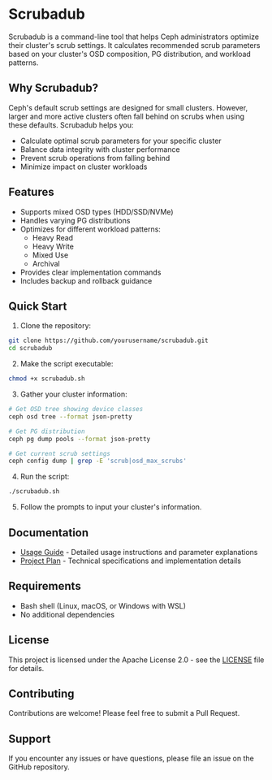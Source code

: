 # Scrubadub

Scrubadub is a command-line tool that helps Ceph administrators optimize their cluster's scrub settings. It calculates recommended scrub parameters based on your cluster's OSD composition, PG distribution, and workload patterns.

## Why Scrubadub?

Ceph's default scrub settings are designed for small clusters. However, larger and more active clusters often fall behind on scrubs when using these defaults. Scrubadub helps you:

- Calculate optimal scrub parameters for your specific cluster
- Balance data integrity with cluster performance
- Prevent scrub operations from falling behind
- Minimize impact on cluster workloads

## Features

- Supports mixed OSD types (HDD/SSD/NVMe)
- Handles varying PG distributions
- Optimizes for different workload patterns:
  * Heavy Read
  * Heavy Write
  * Mixed Use
  * Archival
- Provides clear implementation commands
- Includes backup and rollback guidance

## Quick Start

1. Clone the repository:
```bash
git clone https://github.com/yourusername/scrubadub.git
cd scrubadub
```

2. Make the script executable:
```bash
chmod +x scrubadub.sh
```

3. Gather your cluster information:
```bash
# Get OSD tree showing device classes
ceph osd tree --format json-pretty

# Get PG distribution
ceph pg dump pools --format json-pretty

# Get current scrub settings
ceph config dump | grep -E 'scrub|osd_max_scrubs'
```

4. Run the script:
```bash
./scrubadub.sh
```

5. Follow the prompts to input your cluster's information.

## Documentation

- [Usage Guide](USAGE.md) - Detailed usage instructions and parameter explanations
- [Project Plan](projectplan.md) - Technical specifications and implementation details

## Requirements

- Bash shell (Linux, macOS, or Windows with WSL)
- No additional dependencies

## License

This project is licensed under the Apache License 2.0 - see the [LICENSE](LICENSE) file for details.

## Contributing

Contributions are welcome! Please feel free to submit a Pull Request.

## Support

If you encounter any issues or have questions, please file an issue on the GitHub repository.
